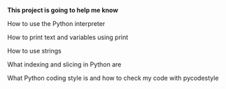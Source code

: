 **This project is going to help me know**


How to use the Python interpreter

How to print text and variables using print

How to use strings

What indexing and slicing in Python are

What Python coding style is and how to check my code with pycodestyle
